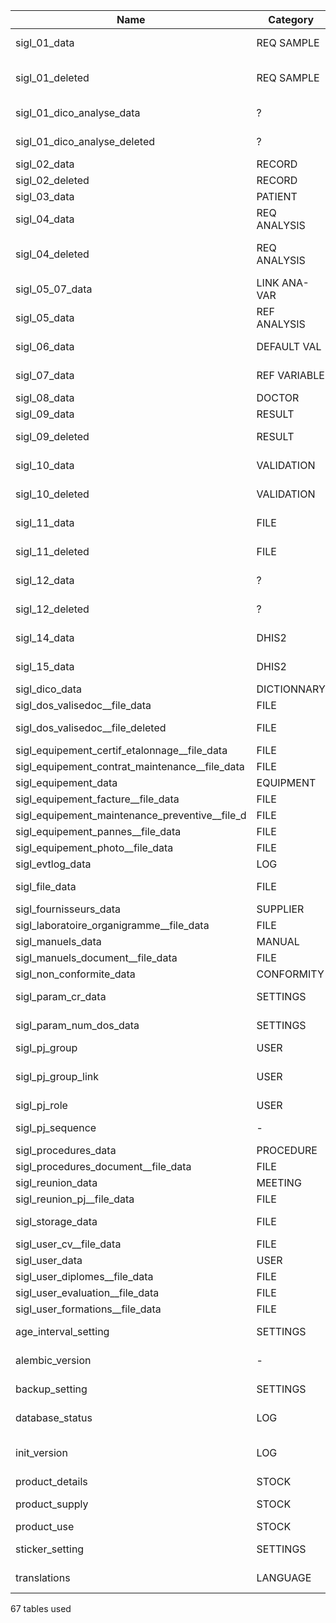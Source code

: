 | Name    	                                 | Category      | Use                                      |
|------------------------------------------------|---------------|------------------------------------------|
| sigl_01_data	                                 | REQ SAMPLE	 | demande de prélèvement                   |
| sigl_01_deleted	                         | REQ SAMPLE    | demande de prélèvement supprimée         |
| sigl_01_dico_analyse_data	                 | ?	         | ? mise a jour lors d'une fusion          |
| sigl_01_dico_analyse_deleted	                 | ?	         | ? mise a jour lors d'une fusion          |
| sigl_02_data	                                 | RECORD	 | dossier                                  |
| sigl_02_deleted	                         | RECORD	 | dossier supprimé                         |
| sigl_03_data	                                 | PATIENT	 | patient                                  |
| sigl_04_data	                                 | REQ ANALYSIS	 | demande d'analyse                        |
| sigl_04_deleted	                         | REQ ANALYSIS	 | demande d'analyse supprimée              |
| sigl_05_07_data	                         | LINK ANA-VAR	 | lien entre analyse et variable           |
| sigl_05_data	                                 | REF ANALYSIS	 | définition analyse                       |
| sigl_06_data	                                 | DEFAULT VAL	 | valeurs du menu préférences              |
| sigl_07_data	                                 | REF VARIABLE	 | définition variable analyse              |
| sigl_08_data	                                 | DOCTOR	 | praticien                                |
| sigl_09_data	                                 | RESULT	 | résultat analyse                         |
| sigl_09_deleted	                         | RESULT	 | résultat analyse supprimé                |
| sigl_10_data	                                 | VALIDATION	 | validation résultat analyse              |
| sigl_10_deleted	                         | VALIDATION	 | validation résultat supprimée            |
| sigl_11_data	                                 | FILE	         | fichier compte-rendu                     |
| sigl_11_deleted	                         | FILE	         | fichier compte-rendu supprimé            |
| sigl_12_data	                                 | ?	         | ? mise a jour lors d'une fusion          |
| sigl_12_deleted	                         | ?	         | ? mise a jour lors d'une fusion          |
| sigl_14_data	                                 | DHIS2	 | surveillance epidemio et dhis2           |
| sigl_15_data	                                 | DHIS2	 | details sruveillance epidemio            |
| sigl_dico_data	                         | DICTIONNARY	 | dictionnaire                             |
| sigl_dos_valisedoc__file_data	                 | FILE	         | fichier piece jointe                     |
| sigl_dos_valisedoc__file_deleted	         | FILE	         | fichier piece jointe supprimé            |
| sigl_equipement_certif_etalonnage__file_data	 | FILE	         | fichier piece jointe                     |
| sigl_equipement_contrat_maintenance__file_data | FILE	         | fichier piece jointe                     |
| sigl_equipement_data	                         | EQUIPMENT	 | equipement                               |
| sigl_equipement_facture__file_data	         | FILE	         | fichier piece jointe                     |
| sigl_equipement_maintenance_preventive__file_d | FILE    	 | fichier piece jointe                     |
| sigl_equipement_pannes__file_data	         | FILE    	 | fichier piece jointe                     |
| sigl_equipement_photo__file_data	         | FILE    	 | fichier piece jointe                     |
| sigl_evtlog_data	                         | LOG	         | log evenement                            |
| sigl_file_data	                         | FILE	         | info fichier (chemin, hash...)           |
| sigl_fournisseurs_data	                 | SUPPLIER	 | fournisseur                              |
| sigl_laboratoire_organigramme__file_data	 | FILE	         | fichier piece jointe                     |
| sigl_manuels_data	                         | MANUAL	 | manuel                                   |
| sigl_manuels_document__file_data	         | FILE	         | fichier piece jointe                     |
| sigl_non_conformite_data	                 | CONFORMITY	 | non conformité                           |
| sigl_param_cr_data	                         | SETTINGS	 | paramètre compte-rendu                   |
| sigl_param_num_dos_data	                 | SETTINGS	 | paramètre numéro de dossier              |
| sigl_pj_group	                                 | USER	         | login et id_group                        |
| sigl_pj_group_link	                         | USER	         | id_group, id_group_parent et id_role     |
| sigl_pj_role	                                 | USER    	 | role utilisateur                         |
| sigl_pj_sequence	                         | -	         | dernier numéro (dossier, facture)        |
| sigl_procedures_data	                         | PROCEDURE	 | procédure                                |
| sigl_procedures_document__file_data     	 | FILE	         | fichier piece jointe                     |
| sigl_reunion_data	                         | MEETING	 | réunion                                  |
| sigl_reunion_pj__file_data	                 | FILE	         | fichier piece jointe                     |
| sigl_storage_data	                         | FILE	         | chemin de stockage fichier               |
| sigl_user_cv__file_data	                 | FILE	         | fichier piece jointe                     |
| sigl_user_data	                         | USER	         | utilisateur                              |
| sigl_user_diplomes__file_data	                 | FILE	         | fichier piece jointe                     |
| sigl_user_evaluation__file_data	         | FILE	         | fichier piece jointe                     |
| sigl_user_formations__file_data	         | FILE	         | fichier piece jointe                     |
| age_interval_setting	                         | SETTINGS	 | paramètre interval age                   |
| alembic_version	                         | -       	 | numéro de version migration alembic      |
| backup_setting	                         | SETTINGS	 | paramètre sauvegarde                     |
| database_status	                         | LOG	         | statut du dernier import référentiel     |
| init_version                                   | LOG           | use to start process after alembic once  |
| product_details	                         | STOCK	 | fiche produit                            |
| product_supply	                         | STOCK	 | approvisionnement produit                |
| product_use	                                 | STOCK	 | usage produit                            |
| sticker_setting	                         | SETTINGS	 | paramètre code barre                     |
| translations  	                         | LANGUAGE	 | translations for search fields           |

67 tables used 
